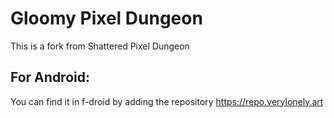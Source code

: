 # Gloomy Pixel Dungeon

This is a fork from Shattered Pixel Dungeon

## For Android:
You can find it in f-droid by adding the repository https://repo.verylonely.art
